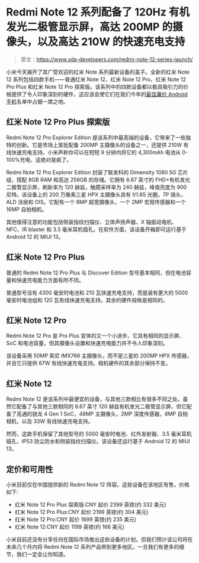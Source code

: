 # Redmi Note 12 系列配备了 120Hz 有机发光二极管显示屏，高达 200MP 的摄像头，以及高达 210W 的快速充电支持

> 原文：<https://www.xda-developers.com/redmi-note-12-series-launch/>

小米今天揭开了其广受欢迎的红米 Note 系列最新设备的盖子。全新的红米 Note 12 系列包括四款手机——普通红米 Note 12、红米 Note 12 Pro、红米 Note 12 Pro Plus 和红米 Note 12 Pro 探索版。该系列中的四款设备都以极具吸引力的价格提供了令人印象深刻的硬件，这应该会使它们在我们今年的[最佳廉价 Android 手机](https://www.xda-developers.com/best-cheap-android-phones/)名单中占据一席之地。

## 红米 Note 12 Pro Plus 探索版

Redmi Note 12 Pro Explorer Edition 是该系列中最高端的设备，它带来了一些独特的创新。它是市场上首批配备 200MP 主摄像头的设备之一，还提供 210W 有线快速充电支持。小米声称你可以在短短 9 分钟内将它的 4,300mAh 电池从 0-100%充电，这绝对是疯了。

Redmi Note 12 Pro Explorer Edition 封装了联发科的 Dimensity 1080 5G 芯片组，搭配 8GB RAM 和高达 256GB 的存储。它拥有 6.67 英寸的 FHD+有机发光二极管显示屏，刷新率为 120 赫兹，触摸采样率为 240 赫兹，峰值亮度为 900 尼特。该设备上的 200 万像素三星 HPX 主摄像头具有 f/1.65 光圈，7P 镜头，ALD 涂层和 OIS。它配有一个 8MP 超宽摄像头，一个 2MP 宏观传感器和一个 16MP 自拍相机。

其他值得注意的功能包括侧装指纹扫描仪、立体声扬声器、X 轴振动电机、NFC、IR blaster 和 3.5 毫米耳机插孔。在软件方面，该设备开箱即可运行基于 Android 12 的 MIUI 13。

## 红米 Note 12 Pro Plus

普通的 Redmi Note 12 Pro Plus 与 Discover Edition 型号基本相同，但在电池容量和快速充电能力方面有所不同。

普通型号没有 4300 毫安时电池和 210 瓦快速充电支持，而是装有更大的 5000 毫安时电池组和 120 瓦有线快速充电支持。其余的硬件规格是相同的。

## 红米 Note 12 Pro

Redmi Note 12 Pro 是 Pro Plus 变体的又一个小进步。它具有相同的显示屏、SoC 和电池容量，但其摄像头设置和快速充电能力并不令人印象深刻。

该设备采用 50MP 索尼 IMX766 主摄像头，而不是三星的 200MP HPX 传感器，并且它只提供 67W 有线快速充电支持。相机硬件的其余部分保持不变。

## 红米 Note 12

Redmi Note 12 是该系列中最便宜的设备，与其他三款相比有很多不同之处。虽然它配备了与其他三款相同的 6.67 英寸 120 赫兹有机发光二极管显示屏，但它配备了高通的骁龙 4 Gen 1 SoC，48MP 主摄像头，2MP 深度传感器，8MP 自拍相机，以及 33W 有线快速充电支持。

然而，这款手机保留了其他型号的 5000 毫安时电池、红外发射器、3.5 毫米耳机插孔、IP53 防尘防水和侧装指纹扫描仪。该设备还运行基于 Android 12 的 MIUI 13。

## 定价和可用性

小米目前仅在中国提供新的 Redmi Note 12 阵容。这些设备在该地区有售，价格如下:

*   红米 Note 12 Pro Plus 探索版:CNY 起价 2399 英镑(约 332 美元)
*   红米 Note 12 Pro Plus:CNY 起价 2199 英镑(约 304 美元)
*   红米 Note 12 Pro:CNY 起价 1699 英镑(约 235 美元)
*   红米 Note 12:CNY 起价 1199 英镑(约 166 美元)

小米目前还没有分享任何在国际市场推出这些设备的计划。但我们预计该公司将在未来几个月内将 Redmi Note 12 系列产品带到更多地区。一旦我们有更多的细节，我们一定会让你知道。